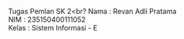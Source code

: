Tugas Pemlan SK 2<br?
Nama  : Revan Adli Pratama<br>
NIM   : 235150400111052<br>
Kelas : Sistem Informasi - E<br>
